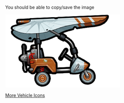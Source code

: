 You should be able to copy/save the image 

![](/assets/images/icon-vehicle-glider.png)  

[More Vehicle Icons](/vicons)  
